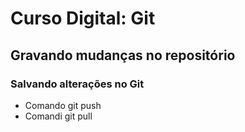 # Curso Digital: Git

## Gravando mudanças no repositório
 
### Salvando alterações no Git

* Comando git push
* Comandi git pull
